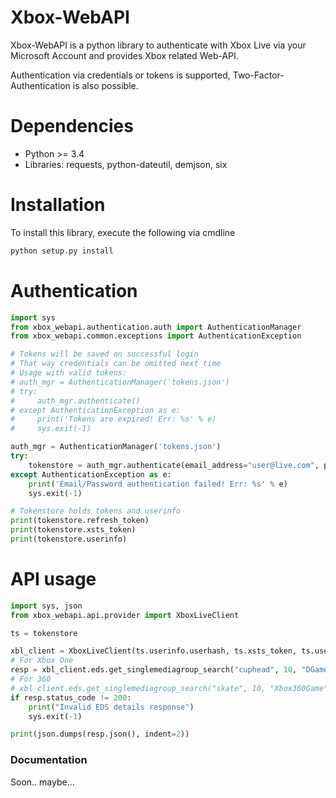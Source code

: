 # Xbox-WebAPI

Xbox-WebAPI is a python library to authenticate with Xbox Live via your Microsoft Account and provides Xbox related Web-API.

Authentication via credentials or tokens is supported, Two-Factor-Authentication is also possible.

# Dependencies
* Python >= 3.4
* Libraries: requests, python-dateutil, demjson, six

# Installation
To install this library, execute the following via cmdline
```sh
python setup.py install
```

# Authentication
```py
import sys
from xbox_webapi.authentication.auth import AuthenticationManager
from xbox_webapi.common.exceptions import AuthenticationException

# Tokens will be saved on successful login
# That way credentials can be omitted next time
# Usage with valid tokens:
# auth_mgr = AuthenticationManager('tokens.json')
# try:
#     auth_mgr.authenticate()
# except AuthenticationException as e:
#     print('Tokens are expired! Err: %s' % e)
#     sys.exit(-1)

auth_mgr = AuthenticationManager('tokens.json')
try:
    tokenstore = auth_mgr.authenticate(email_address="user@live.com", password="password")
except AuthenticationException as e:
    print('Email/Password authentication failed! Err: %s' % e)
    sys.exit(-1)

# Tokenstore holds tokens and userinfo
print(tokenstore.refresh_token)
print(tokenstore.xsts_token)
print(tokenstore.userinfo)
```

# API usage
```py
import sys, json
from xbox_webapi.api.provider import XboxLiveClient

ts = tokenstore

xbl_client = XboxLiveClient(ts.userinfo.userhash, ts.xsts_token, ts.userinfo.xuid)
# For Xbox One
resp = xbl_client.eds.get_singlemediagroup_search("cuphead", 10, "DGame", domain="Modern")
# For 360
# xbl_client.eds.get_singlemediagroup_search("skate", 10, "Xbox360Game", domain="Xbox360")
if resp.status_code != 200:
    print("Invalid EDS details response")
    sys.exit(-1)

print(json.dumps(resp.json(), indent=2))

```

### Documentation

Soon.. maybe...
